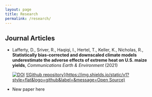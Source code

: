 ```yaml
---
layout: page
title: Research
permalink: /research/
---
```


## Journal Articles
* Lafferty, D., Sriver, R., Haqiqi, I., Hertel, T., Keller, K., Nicholas, R., **Statistically bias-corrected and downscaled climate models underestimate the adverse effects of extreme heat on U.S. maize yields**, *Communications Earth & Environment* (2021)

  [![DOI](https://zenodo.org/badge/280244273.svg)](https://zenodo.org/badge/latestdoi/280244273)
  [![Github repository](https://img.shields.io/static/v1?style=flat&logo=github&label=&message=Open Source)](https://github.com/david0811/BCSD_CornYields_UQ)

* New paper here
